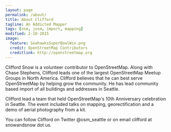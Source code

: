 ```yaml
---
layout: page
permalink: /about/
title: About Clifford
tagline: An Addicted Mapper
tags: [osm, josm, import, mapping]
modified: 2-10-2015
image:
  feature: SeahawksSuperBowlWin.png
  credit: OpenStreetMap Contributors
  creditlink: http://openstreetmap.org
---
```


Clifford Snow is a volunteer contributor to OpenStreetMap. Along with Chase Stephens, Clifford leads one of the largest OpenStreetMap Meetup Groups in North America. Clifford believes that he can best serve OpenStreetMap by helping grow the community. He has lead community based import of all buildings and addresses in Seattle. 

Clifford lead a team that held OpenStreetMap's 10th Anniversary celebration in Seattle. The event included talks on mapping, georectification and a demo of aerial photography from a kit.

You can follow Clifford on Twitter @osm_seattle or on email clifford at snowandsnow dot us. 

